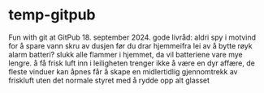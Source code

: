 # temp-gitpub
Fun with git at GitPub 18. september 2024.
gode livråd:
aldri spy i motvind
for å spare vann skru av dusjen før du drar hjemmeifra
lei av å bytte røyk alarm batteri? slukk alle flammer i hjemmet, da vil batteriene vare mye lengre.
å få frisk luft inn i leiligheten trenger ikke å være en dyr affære, de fleste vinduer kan åpnes
får å skape en midlertidlig gjennomtrekk av friskluft uten det normale styret med å rydde opp alt glasset
